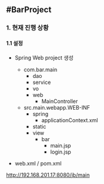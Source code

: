 #BarProject
----
### 1. 현재 진행 상황 
#### 1.1 설정
* Spring Web project 생성
  * com.bar.main
    * dao
    * service
    * vo
    * web
      * MainController
  * src.main.webapp.WEB-INF
    * spring
      * applicationContext.xml
    * static
    * view
      * bar
        * main.jsp
        * login.jsp

* web.xml / pom.xml

http://192.168.201.17:8080/jb/main
        
    
